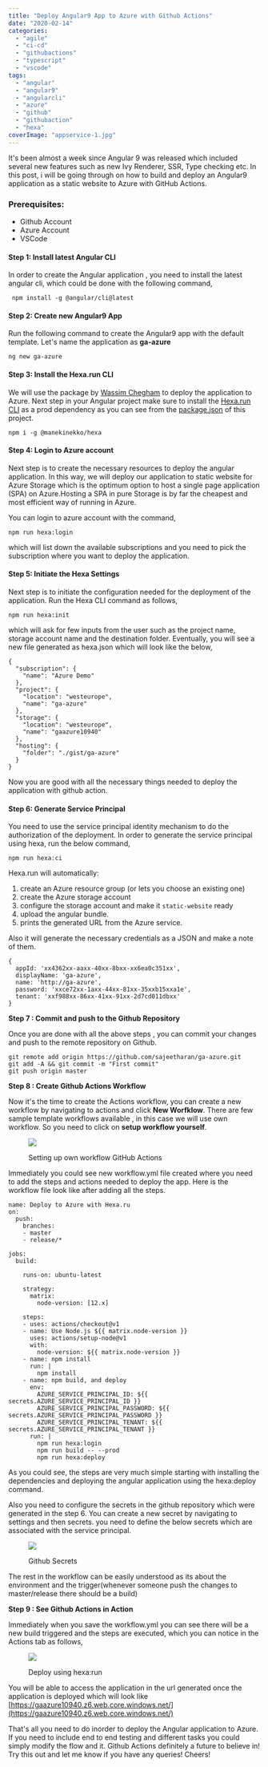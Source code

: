 ```yaml
---
title: "Deploy Angular9 App to Azure with Github Actions"
date: "2020-02-14"
categories: 
  - "agile"
  - "ci-cd"
  - "githubactions"
  - "typescript"
  - "vscode"
tags: 
  - "angular"
  - "angular9"
  - "angularcli"
  - "azure"
  - "github"
  - "githubaction"
  - "hexa"
coverImage: "appservice-1.jpg"
---
```


It's been almost a week since Angular 9 was released which included several new features such as new Ivy Renderer, SSR, Type checking etc. In this post, i will be going through on how to build and deploy an Angular9 application as a static website to Azure with GitHub Actions.

### **Prerequisites:**

- Github Account
- Azure Account
- VSCode

#### Step 1: Install latest Angular CLI

In order to create the Angular application , you need to install the latest angular cli, which could be done with the following command,

```
 npm install -g @angular/cli@latest
```

#### Step 2: Create new Angular9 App

Run the following command to create the Angular9 app with the default template. Let's name the application as **ga-azure**

```
ng new ga-azure
```

#### Step 3: Install the Hexa.run CLI

We will use the package by [Wassim Chegham](https://twitter.com/manekinekko) to deploy the application to Azure. Next step in your Angular project make sure to install the [Hexa.run CLI](https://hexa.run/) as a prod dependency as you can see from the [package.json](https://github.com/manekinekko/github-action-angular-hexa/blob/master/package.json#L29) of this project.

```
npm i -g @manekinekko/hexa
```

#### Step 4: Login to Azure account

Next step is to create the necessary resources to deploy the angular application. In this way, we will deploy our application to static website for Azure Storage which is the optimum option to host a single page application (SPA) on Azure.Hosting a SPA in pure Storage is by far the cheapest and most efficient way of running in Azure.

You can login to azure account with the command,

```
npm run hexa:login
```

which will list down the available subscriptions and you need to pick the subscription where you want to deploy the application.

#### Step 5: Initiate the Hexa Settings

Next step is to initiate the configuration needed for the deployment of the application. Run the Hexa CLI command as follows,

```
npm run hexa:init
```

which will ask for few inputs from the user such as the project name, storage account name and the destination folder. Eventually, you will see a new file generated as hexa.json which will look like the below,

```
{
  "subscription": {
    "name": "Azure Demo"
  },
  "project": {
    "location": "westeurope",
    "name": "ga-azure"
  },
  "storage": {
    "location": "westeurope",
    "name": "gaazure10940"
  },
  "hosting": {
    "folder": "./gist/ga-azure"
  }
}
```

Now you are good with all the necessary things needed to deploy the application with github action.

#### Step 6: Generate Service Principal

You need to use the service principal identity mechanism to do the authorization of the deployment. In order to generate the service principal using hexa, run the below command,

```
npm run hexa:ci
```

Hexa.run will automatically:

1. create an Azure resource group (or lets you choose an existing one)
2. create the Azure storage account
3. configure the storage account and make it `static-website` ready
4. upload the angular bundle.
5. prints the generated URL from the Azure service.

Also it will generate the necessary credentials as a JSON and make a note of them.

```
{
  appId: 'xx4362xx-aaxx-40xx-8bxx-xx6ea0c351xx',
  displayName: 'ga-azure',
  name: 'http://ga-azure',
  password: 'xxce72xx-1axx-44xx-81xx-35xxb15xxa1e',
  tenant: 'xxf988xx-86xx-41xx-91xx-2d7cd011dbxx'
}
```

**Step 7 : Commit and push to the Github Repository**

Once you are done with all the above steps , you can commit your changes and push to the remote repository on Github.

```
git remote add origin https://github.com/sajeetharan/ga-azure.git
git add -A && git commit -m "First commit"
git push origin master
```

**Step 8 : Create Github Actions Workflow**

Now it's the time to create the Actions workflow, you can create a new workflow by navigating to actions and click **New Worfklow**. There are few sample template workflows available , in this case we will use own workflow. So you need to click on **setup workflow yourself**.

<figure>

![](https://sajeetharan.wordpress.com/wp-content/uploads/2020/02/1-3.jpg?w=1024)

<figcaption>

Setting up own workflow GitHub Actions

</figcaption>

</figure>

Immediately you could see new workflow.yml file created where you need to add the steps and actions needed to deploy the app. Here is the workflow file look like after adding all the steps.

```
name: Deploy to Azure with Hexa.ru
on:
  push:
    branches:
    - master
    - release/*

jobs:
  build:

    runs-on: ubuntu-latest

    strategy:
      matrix:
        node-version: [12.x]

    steps:
    - uses: actions/checkout@v1
    - name: Use Node.js ${{ matrix.node-version }}
      uses: actions/setup-node@v1
      with:
        node-version: ${{ matrix.node-version }}
    - name: npm install
      run: |
        npm install
    - name: npm build, and deploy
      env:
        AZURE_SERVICE_PRINCIPAL_ID: ${{ secrets.AZURE_SERVICE_PRINCIPAL_ID }}
        AZURE_SERVICE_PRINCIPAL_PASSWORD: ${{ secrets.AZURE_SERVICE_PRINCIPAL_PASSWORD }}
        AZURE_SERVICE_PRINCIPAL_TENANT: ${{ secrets.AZURE_SERVICE_PRINCIPAL_TENANT }}
      run: |
        npm run hexa:login
        npm run build -- --prod
        npm run hexa:deploy
```

As you could see, the steps are very much simple starting with installing the dependencies and deploying the angular application using the hexa:deploy command.

Also you need to configure the secrets in the github repository which were generated in the step 6. You can create a new secret by navigating to settings and then secrets. you need to define the below secrets which are associated with the service principal.

<figure>

![](https://sajeetharan.wordpress.com/wp-content/uploads/2020/02/2-2.jpg?w=1015)

<figcaption>

Github Secrets

</figcaption>

</figure>

The rest in the workflow can be easily understood as its about the environment and the trigger(whenever someone push the changes to master/release there should be a build)

**Step 9 : See Github Actions in Action**

Immediately when you save the workflow.yml you can see there will be a new build triggered and the steps are executed, which you can notice in the Actions tab as follows,

<figure>

![](https://sajeetharan.wordpress.com/wp-content/uploads/2020/02/3-1.jpg?w=1024)

<figcaption>

Deploy using hexa:run

</figcaption>

</figure>

You will be able to access the application in the url generated once the application is deployed which will look like [https://gaazure10940.z6.web.core.windows.net/](https://gaazure10940.z6.web.core.windows.net/)

That's all you need to do inorder to deploy the Angular application to Azure. If you need to include end to end testing and different tasks you could simply modify the flow and it. Github Actions definitely a future to believe in! Try this out and let me know if you have any queries! Cheers!
